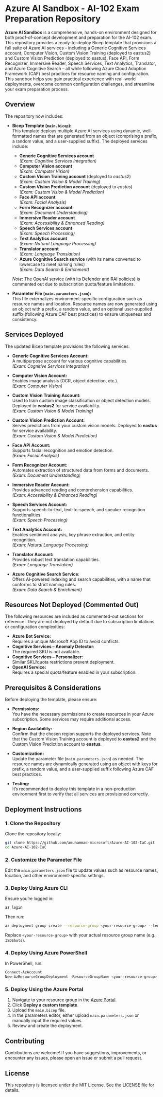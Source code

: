 # Azure AI Sandbox - AI-102 Exam Preparation Repository

**Azure AI Sandbox** is a comprehensive, hands-on environment designed for both proof-of-concept development and preparation for the AI-102 exam. This repository provides a ready-to-deploy Bicep template that provisions a full suite of Azure AI services – including a Generic Cognitive Services account, Computer Vision, Custom Vision Training (deployed to eastus2) and Custom Vision Prediction (deployed to eastus), Face API, Form Recognizer, Immersive Reader, Speech Services, Text Analytics, Translator, and Azure Cognitive Search – all while following Azure Cloud Adoption Framework (CAF) best practices for resource naming and configuration. This sandbox helps you gain practical experience with real-world deployments, overcome common configuration challenges, and streamline your exam preparation process.

## Overview

The repository now includes:

- **Bicep Template (`main.bicep`):**  
  This template deploys multiple Azure AI services using dynamic, well-formatted names that are generated from an object (comprising a prefix, a random value, and a user-supplied suffix). The deployed services include:
  - **Generic Cognitive Services account**  
    *(Exam: Cognitive Services Integration)*
  - **Computer Vision account**  
    *(Exam: Computer Vision)*
  - **Custom Vision Training account** (deployed to *eastus2*)  
    *(Exam: Custom Vision & Model Training)*
  - **Custom Vision Prediction account** (deployed to *eastus*)  
    *(Exam: Custom Vision & Model Prediction)*
  - **Face API account**  
    *(Exam: Facial Analysis)*
  - **Form Recognizer account**  
    *(Exam: Document Understanding)*
  - **Immersive Reader account**  
    *(Exam: Accessibility & Enhanced Reading)*
  - **Speech Services account**  
    *(Exam: Speech Processing)*
  - **Text Analytics account**  
    *(Exam: Natural Language Processing)*
  - **Translator account**  
    *(Exam: Language Translation)*
  - **Azure Cognitive Search service** (with its name converted to lowercase to meet naming rules)  
    *(Exam: Data Search & Enrichment)*

  *Note:* The OpenAI service (with its Defender and RAI policies) is commented out due to subscription quota/feature limitations.

- **Parameter File (`main.parameters.json`):**  
  This file externalizes environment-specific configuration such as resource names and location. Resource names are now generated using an object with a prefix, a random value, and an optional user-supplied suffix (following Azure CAF best practices) to ensure uniqueness and consistency.

## Services Deployed

The updated Bicep template provisions the following services:

- **Generic Cognitive Services Account:**  
  A multipurpose account for various cognitive capabilities.  
  *(Exam: Cognitive Services Integration)*

- **Computer Vision Account:**  
  Enables image analysis (OCR, object detection, etc.).  
  *(Exam: Computer Vision)*

- **Custom Vision Training Account:**  
  Used to train custom image classification or object detection models. Deployed to **eastus2** for service availability.  
  *(Exam: Custom Vision & Model Training)*

- **Custom Vision Prediction Account:**  
  Serves predictions from your custom vision models. Deployed to **eastus** for service availability.  
  *(Exam: Custom Vision & Model Prediction)*

- **Face API Account:**  
  Supports facial recognition and emotion detection.  
  *(Exam: Facial Analysis)*

- **Form Recognizer Account:**  
  Automates extraction of structured data from forms and documents.  
  *(Exam: Document Understanding)*

- **Immersive Reader Account:**  
  Provides advanced reading and comprehension capabilities.  
  *(Exam: Accessibility & Enhanced Reading)*

- **Speech Services Account:**  
  Supports speech-to-text, text-to-speech, and speaker recognition functionalities.  
  *(Exam: Speech Processing)*

- **Text Analytics Account:**  
  Enables sentiment analysis, key phrase extraction, and entity recognition.  
  *(Exam: Natural Language Processing)*

- **Translator Account:**  
  Provides robust text translation capabilities.  
  *(Exam: Language Translation)*

- **Azure Cognitive Search Service:**  
  Offers AI-powered indexing and search capabilities, with a name that conforms to strict naming rules.  
  *(Exam: Data Search & Enrichment)*

## Resources Not Deployed (Commented Out)

The following resources are included as commented-out sections for reference. They are not deployed by default due to subscription limitations or configuration complexities:

- **Azure Bot Service:**  
  Requires a unique Microsoft App ID to avoid conflicts.
- **Cognitive Services – Anomaly Detector:**  
  The required SKU is not available.
- **Cognitive Services – Personalizer:**  
  Similar SKU/quota restrictions prevent deployment.
- **OpenAI Service:**  
  Requires a special quota/feature enabled in your subscription.

## Prerequisites & Considerations

Before deploying the template, please ensure:

- **Permissions:**  
  You have the necessary permissions to create resources in your Azure subscription. Some services may require additional access.
  
- **Region Availability:**  
  Confirm that the chosen region supports the deployed services. Note that the Custom Vision Training account is deployed to **eastus2** and the Custom Vision Prediction account to **eastus**.
  
- **Customization:**  
  Update the parameter file (`main.parameters.json`) as needed. The resource names are dynamically generated using an object with keys for prefix, a random value, and a user-supplied suffix following Azure CAF best practices.
  
- **Testing:**  
  It’s recommended to deploy this template in a non-production environment first to verify that all services are provisioned correctly.

## Deployment Instructions

### 1. Clone the Repository

Clone the repository locally:

```bash
git clone https://github.com/amuhammad-microsoft/Azure-AI-102-IaC.git
cd Azure-AI-102-IaC
```

### 2. Customize the Parameter File

Edit the `main.parameters.json` file to update values such as resource names, location, and other environment-specific settings.

### 3. Deploy Using Azure CLI

Ensure you’re logged in:

```bash
az login
```

Then run:

```bash
az deployment group create --resource-group <your-resource-group> --template-file main.bicep --parameters @main.parameters.json
```

Replace `<your-resource-group>` with your actual resource group name (e.g., `ISDShots`).

### 4. Deploy Using Azure PowerShell

In PowerShell, run:

```powershell
Connect-AzAccount
New-AzResourceGroupDeployment -ResourceGroupName <your-resource-group> -TemplateFile main.bicep -TemplateParameterFile main.parameters.json
```

### 5. Deploy Using the Azure Portal

1. Navigate to your resource group in the [Azure Portal](https://portal.azure.com).
2. Click **Deploy a custom template**.
3. Upload the `main.bicep` file.
4. In the parameters editor, either upload `main.parameters.json` or manually input the required values.
5. Review and create the deployment.

## Contributing

Contributions are welcome! If you have suggestions, improvements, or encounter any issues, please open an issue or submit a pull request.

## License

This repository is licensed under the MIT License. See the [LICENSE](LICENSE) file for details.
